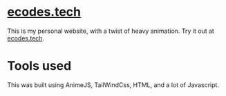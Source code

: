 # [ecodes.tech](https://ecodes.tech)

This is my personal website, with a twist of heavy animation. Try it out at [ecodes.tech](https://ecodes.tech).

# Tools used
This was built using AnimeJS, TailWindCss, HTML, and a lot of Javascript.
